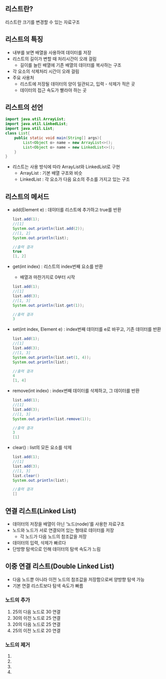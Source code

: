 ## 리스트란?

리스트란 크기를 변경할 수 있는 자료구조

## 리스트의 특징

- 내부를 보면 배열을 사용하여 데이터를 저장
- 리스트의 길이가 변할 때 처리시간이 오래 걸림
    - 길이를 늘린 배열에 기존 배열의 데이터를 복사하는 구조
- 각 요소의 삭제처리 시간이 오래 걸림
- 주요 사용처
    - 리스트에 저장될 데이터의 양이 일관되고, 입력 - 삭제가 적은 곳
    - 데이터의 접근 속도가 빨라야 하는 곳

## 리스트의 선언

```java
import java.util.ArrayList;
import java.util.LinkedList;
import java.util.List;
class List{
	public static void main(String[] args){
		List<Object o> name = new ArrayList<>();	
		List<Object o> name = new LinkedList<>();	
	}
}
```

- 리스트는 사용 방식에 따라 ArrayList와 LinkedList로 구현
    - ArrayList : 기본 배열 구조와 비슷
    - LinkedList : 각 요소가 다음 요소의 주소를 가지고 있는 구조

## 리스트의 메서드

- add(Element e) : 데이터를 리스트에 추가하고 true를 반환
    
    ```java
    list.add(1);
    //[1]
    System.out.println(list.add(2));
    //[1, 2]
    System.out.println(list);
    
    //출력 결과
    true
    [1, 2]
    ```
    
- get(int index) : 리스트의 index번째 요소를 반환
    - 배열과 마찬가지로 0부터 시작
    
    ```java
    list.add(1);
    //[1]
    list.add(3);
    //[1, 3]
    System.out.println(list.get(1));
    
    //출력 결과
    3
    ```
    
- set(int index, Element e) : index번째 데이터를 e로 바꾸고, 기존 데이터를 반환
    
    ```java
    list.add(1);
    //[1]
    list.add(3);
    //[1, 3]
    System.out.println(list.set(1, 4));
    System.out.println(list);
    
    //출력 결과
    4
    [1, 4]
    ```
    
- remove(int index) : index번째 데이터를 삭제하고, 그 데이터를 반환
    
    ```java
    list.add(1);
    //[1]
    list.add(3);
    //[1, 3]
    System.out.println(list.remove(1));
    
    //출력 결과
    3
    [1]
    ```
    
- clear() : list의 모든 요소를 삭제
    
    ```java
    list.add(1);
    //[1]
    list.add(3);
    //[1, 3]
    list.clear()
    System.out.println(list);
    
    //출력 결과
    []
    ```
    

## 연결 리스트(Linked List)

- 데이터의 저장을 배열이 아닌 ‘노드(node)’를 사용한 자료구조
- 노드와 노드가 서로 연결되어 있는 형태로 데이터를 저장
    - 각 노드가 다음 노드의 참조값을 저장
- 데이터의 입력, 삭제가 빠르다
- 단방향 탐색으로 인해 데이터의 탐색 속도가 느림

## 이중 연결 리스트(Double Linked List)

- 다음 노드뿐 아니라 이전 노드의 참조값을 저장함으로써 양방향 탐색 가능
- 기본 연결 리스트보다 탐색 속도가 빠름

### 노드의 추가

1. 25의 다음 노드로 30 연결
2. 30의 이전 노드로 25 연결
3. 20의 다음 노드로 25 연결
4. 25의 이전 노드로 20 연결

### 노드의 제거
1. 
2.
3.
4.
